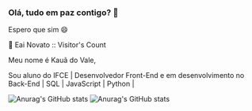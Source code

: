 ### Olá, tudo em paz contigo? 👋
Espero que sim 😄

👋 Eai Novato :: Visitor's Count

Meu nome é Kauã do Vale,

Sou aluno do IFCE | Desenvolvedor Front-End e em desenvolvimento no Back-End | SQL |  JavaScript | Python |

![Anurag's GitHub stats](https://github-readme-stats.vercel.app/api?username=DevlTz&show_icons=true)
![Anurag's GitHub stats](https://github-readme-stats.vercel.app/api?username=DevlTz&count_private=true)

<!--
**DevlTz/DevlTz** is a ✨ _special_ ✨ repository because its `README.md` (this file) appears on your GitHub profile.

Here are some ideas to get you started:

- 🔭 I’m currently working on ...
- 🌱 I’m currently learning ...
- 👯 I’m looking to collaborate on ...
- 🤔 I’m looking for help with ...
- 💬 Ask me about ...
- 📫 How to reach me: ...
- 😄 Pronouns: ...
- ⚡ Fun fact: ...
-->
